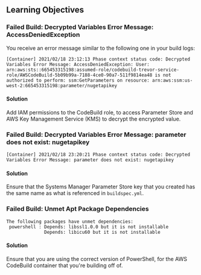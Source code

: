 ## Learning Objectives

### Failed Build: Decrypted Variables Error Message: AccessDeniedException

You receive an error message similar to the following one in your build logs:

```
[Container] 2021/02/18 23:12:13 Phase context status code: Decrypted Variables Error Message: AccessDeniedException: User: arn:aws:sts::665453315198:assumed-role/codebuild-trevor-service-role/AWSCodeBuild-5b09b99a-7188-4ce0-90a7-511f9814ea48 is not authorized to perform: ssm:GetParameters on resource: arn:aws:ssm:us-west-2:665453315198:parameter/nugetapikey
```

#### Solution

Add IAM permissions to the CodeBuild role, to access Parameter Store and AWS Key Management Service (KMS) to decrypt the encrypted value.

### Failed Build: Decrypted Variables Error Message: parameter does not exist: nugetapikey

```
[Container] 2021/02/18 23:20:21 Phase context status code: Decrypted Variables Error Message: parameter does not exist: nugetapikey
```

#### Solution

Ensure that the Systems Manager Parameter Store key that you created has the same name as what is referenced in `buildspec.yml`.

### Failed Build: Unmet Apt Package Dependencies

```
The following packages have unmet dependencies:
 powershell : Depends: libssl1.0.0 but it is not installable
              Depends: libicu60 but it is not installable
```

#### Solution

Ensure that you are using the correct version of PowerShell, for the AWS CodeBuild container that you're building off of.